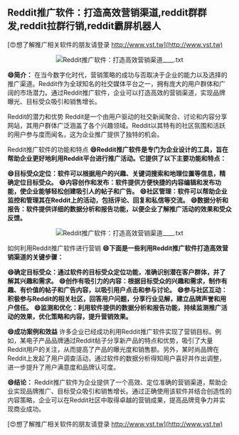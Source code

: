 ## **Reddit推广软件：打造高效营销渠道,reddit群群发,reddit拉群行销,reddit霸屏机器人**

[😍想了解推广相关软件的朋友请登录 http://www.vst.tw](http://www.vst.tw)

 <center><img src="https://vst.tw/MP4/tuiguang/png/5.png" alt="Reddit推广软件：打造高效营销渠道____.txt"></center>

**😄简介：**
在当今数字化时代，营销策略的成功与否取决于企业的能力以及选择的推广渠道。Reddit作为全球知名的社交媒体平台之一，拥有庞大的用户群体和广阔的市场潜力。通过Reddit推广软件，企业可以打造高效的营销渠道，实现品牌曝光、目标受众吸引和销售增长。

Reddit的潜力和优势
Reddit是一个由用户驱动的社交新闻聚合、讨论和内容分享网站，其用户群体广泛涵盖了各个兴趣领域。Reddit以其特有的社区氛围和活跃的用户参与度而闻名，这为企业推广提供了独特的机会。

Reddit推广软件的功能和特点
**😄Reddit推广软件是专门为企业设计的工具，旨在帮助企业更好地利用Reddit平台进行推广活动。它提供了以下主要功能和特点：**

**😄目标受众定位：软件可以根据用户的兴趣、关键词搜索和地理位置等信息，精确定位目标受众。**
**😄内容创作和发布：软件提供方便快捷的内容编辑和发布功能，使企业能够轻松创建吸引人的帖子和广告。**
**😄社区管理：软件可以帮助企业监控和管理其在Reddit上的活动，包括评论、回复和私信等交流。**
**😄数据分析和报告：软件提供详细的数据分析和报告功能，以便企业了解推广活动的效果和受众反馈。**

 <center><img src="https://vst.tw/MP4/tuiguang/png/7.png" alt="Reddit推广软件：打造高效营销渠道____.txt"></center>

如何利用Reddit推广软件进行营销
**😄下面是一些利用Reddit推广软件打造高效营销渠道的关键步骤：**

**😄确定目标受众：通过软件的目标受众定位功能，准确识别潜在客户群体，并了解其兴趣和需求。**
**😄创作有吸引力的内容：根据目标受众的兴趣和需求，制作有趣、有价值的帖子和广告内容，以吸引用户点击和参与讨论。**
**😄参与社区互动：积极参与Reddit的相关社区，回答用户问题，分享行业见解，建立品牌声誉和用户信任。**
**😄监测和优化：利用软件提供的数据分析和报告功能，持续监测推广活动的效果，优化策略和内容，提升营销效果。**

**😄成功案例和效益**
许多企业已经成功利用Reddit推广软件实现了营销目标。例如，某电子产品品牌通过Reddit帖子分享新产品的特点和优势，吸引了大量Reddit用户的关注，从而提高了产品的曝光度和销售额。另外，某时尚品牌在Reddit上发起了用户调查活动，通过软件的数据分析得知用户喜好并作出调整，进一步提升了用户满意度和品牌认可度。

**😄结论：**
Reddit推广软件为企业提供了一个高效、定位准确的营销渠道，帮助企业实现品牌推广、目标受众吸引和销售增长。通过正确使用该软件并结合创造性的内容策略，企业可以在Reddit社区中取得卓越的营销成果，提高品牌竞争力并实现商业成功。

[😍想了解推广相关软件的朋友请登录 http://www.vst.tw](http://www.vst.tw)



